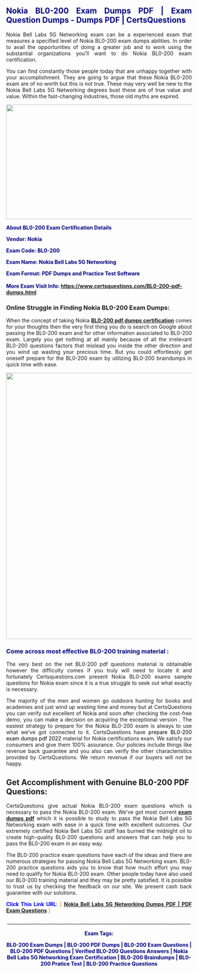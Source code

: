 <h2 style="text-align: justify;"><span style="color: #000080;">Nokia BL0-200 Exam Dumps PDF | Exam Question Dumps - Dumps PDF | CertsQuestions</span></h2>
<p style="text-align: justify;">Nokia Bell Labs 5G Networking exam can be a experienced exam that measures a specified level of Nokia  BL0-200 exam dumps abilities. In order to avail the opportunities of doing a greater job and to work using the substantial organizations you'll want to do Nokia BL0-200 exam certification.</p>
<p style="text-align: justify;">You can find constantly those people today that are unhappy together with your accomplishment. They are going to argue that these Nokia  BL0-200 exam are of no worth but this is not true. These may very well be new to the Nokia Bell Labs 5G Networking degrees bust these are of true value and value. Within the fast-changing industries, those old myths are expired.</p>
<p><img style="display: block; margin-left: auto; margin-right: auto;" src="https://i.imgur.com/eaP4ae9.png" width="840" height="310" /></p>
<p><span style="color: #000080;"><strong>About BL0-200 Exam Certification Details</strong></span></p>
<p><span style="color: #000080;"><strong>Vendor: Nokia<br /></strong></span></p>
<p><span style="color: #000080;"><strong>Exam Code: BL0-200</strong></span></p>
<p><span style="color: #000080;"><strong>Exam Name: Nokia Bell Labs 5G Networking</strong></span></p>
<p><span style="color: #000080;"><strong>Exam Format: PDF Dumps and Practice Test Software<br /><br />More Exam Visit Info: <span style="color: #ff6600;"><a href="https://www.certsquestions.com/BL0-200-pdf-dumps.html">https://www.certsquestions.com/BL0-200-pdf-dumps.html</a></span></strong></span></p>
<h3>Online Struggle in Finding Nokia BL0-200 Exam Dumps:</h3>
<p style="text-align: justify;">When the concept of taking Nokia <a href="https://www.certsquestions.com/BL0-200-pdf-dumps.html"><strong> BL0-200 pdf dumps certification</strong></a> comes for your thoughts then the very first thing you do is search on Google about passing the BL0-200 exam and for other information associated to BL0-200 exam. Largely you get nothing at all mainly because of all the irrelevant BL0-200 questions factors that mislead you inside the other direction and you wind up wasting your precious time. But you could effortlessly get oneself prepare for the BL0-200 exam by utilizing BL0-200 braindumps in quick time with ease.</p>
<p><a href="https://www.certsquestions.com/BL0-200-pdf-dumps.html"><img style="display: block; margin-left: auto; margin-right: auto;" src="https://i.imgur.com/pxhoKQ2.png" width="720" /></a></p>
<h3><span style="color: #000080;">Come across most effective  BL0-200 training material :</span></h3>
<p style="text-align: justify;">The very best on the net BL0-200 pdf questions material is obtainable however the difficulty comes if you truly will need to locate it and fortunately Certsquestions.com present Nokia BL0-200 exams sample questions for Nokia  exam since it is a true struggle to seek out what exactly is necessary.</p>
<p style="text-align: justify;">The majority of the men and women go outdoors hunting for books and academies and just wind up wasting time and money but at CertsQuestions you can verify out excellent of Nokia  and soon after checking the cost-free demo, you can make a decision on acquiring the exceptional version . The easiest strategy to prepare for the Nokia BL0-200 exam is always to use what we've got connected to it. CertsQuestions have <span style="color: #000000;">prepare BL0-200 exam dumps pdf 2022</span> material for Nokia certifications exam. We satisfy our consumers and give them 100% assurance. Our policies include things like revenue back guarantee and you also can verify the other characteristics provided by CertsQuestions. We return revenue if our buyers will not be happy.</p>
<h2>Get Accomplishment with Genuine BL0-200 PDF Questions:</h2>
<p style="text-align: justify;">CertsQuestions give actual Nokia BL0-200 exam questions which is necessary to pass the Nokia  BL0-200 exam. We've got most current<strong>&nbsp;<a href="https://www.certsquestions.com/">exam dumps pdf</a></strong>&nbsp;which it is possible to study to pass the Nokia Bell Labs 5G Networking exam with ease in a quick time with excellent outcomes. Our extremely certified Nokia Bell Labs 5G staff has burned the midnight oil to create high-quality BL0-200 questions and answers that can help you to pass the BL0-200 exam in an easy way.</p>
<p style="text-align: justify;">The BL0-200 practice exam questions have each of the ideas and there are numerous strategies for passing Nokia Bell Labs 5G Networking exam. BL0-200 practice questions aids you to know that how much effort you may need to qualify for Nokia  BL0-200 exam. Other people today have also used our BL0-200 training material and they may be pretty satisfied. It is possible to trust us by checking the feedback on our site. We present cash back guarantee with our solutions.</p>
<p style="text-align: justify;"><span style="color: #0000ff;"><strong>Click This Link URL</strong>:</span> <span style="color: #ff6600;">[ <strong><a href="https://www.certsquestions.com/nokia-bell-labs-5g-certification.html">Nokia Bell Labs 5G Networking Dumps PDF | PDF Exam Questions</a></strong> ]</span></p>
<p style="text-align: center;">______________________________________________________________________________</p>
<p style="text-align: center;"><span style="color: #000080;"><strong>Exam Tags:</strong></span></p>
<p style="text-align: center;"><span style="color: #000080;"><strong>BL0-200 Exam Dumps | BL0-200 PDF Dumps | BL0-200 Exam Questions | BL0-200 PDF Questions | Verified BL0-200 Questions Answers | Nokia Bell Labs 5G Networking Exam Certification | BL0-200 Braindumps | BL0-200 Pratice Test | BL0-200 Practice Questions</strong></span></p>
